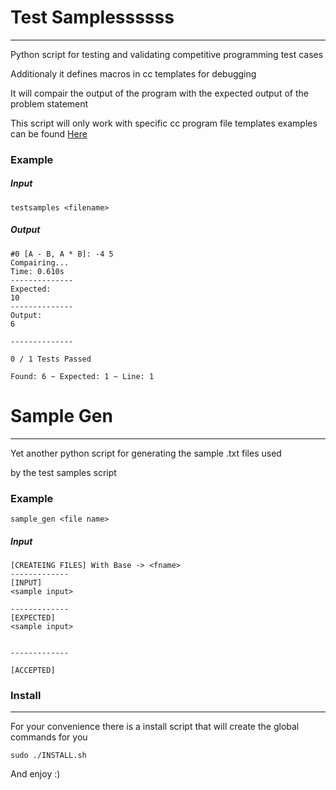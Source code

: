 # Test Samplessssss

----

Python script for testing and validating competitive programming test cases

Additionaly it defines macros in cc templates for debugging 

It will compair the output of the program with the expected output of the problem statement

This script will only work with specific cc program file templates 
examples can be found [Here](https://github.com/BrandonPacewic/CompetitiveProgramming/tree/master/templates)

### Example

##### Input

```shell
testsamples <filename>
```
##### Output

```
#0 [A - B, A * B]: -4 5
Compairing...
Time: 0.610s
--------------
Expected:
10
--------------
Output:
6

--------------

0 / 1 Tests Passed

Found: 6 ~ Expected: 1 ~ Line: 1

```

# Sample Gen

----

Yet another python script for generating the sample .txt files used

by the test samples script

### Example

```shell
sample_gen <file name>
```

##### Input

```
[CREATEING FILES] With Base -> <fname>
-------------
[INPUT]
<sample input>

-------------
[EXPECTED]
<sample input>


-------------

[ACCEPTED]

```

### Install

----

For your convenience there is a install script that will create the global commands for you

```
sudo ./INSTALL.sh
```

And enjoy :)

